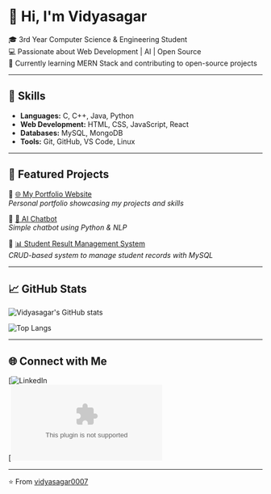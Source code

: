 # 👋 Hi, I'm Vidyasagar  

🎓 3rd Year Computer Science & Engineering Student  
💻 Passionate about Web Development | AI | Open Source  
🚀 Currently learning MERN Stack and contributing to open-source projects  

---

## 🔧 Skills  
- **Languages:** C, C++, Java, Python  
- **Web Development:** HTML, CSS, JavaScript, React  
- **Databases:** MySQL, MongoDB  
- **Tools:** Git, GitHub, VS Code, Linux  

---

## 📌 Featured Projects  

🔹 [🌐 My Portfolio Website](https://github.com/vidyasagar0007/MyPortfolio)  
*Personal portfolio showcasing my projects and skills*  

🔹 [🤖 AI Chatbot](https://github.com/vidyasagar0007/AI-Chatbot)  
*Simple chatbot using Python & NLP*  

🔹 [📊 Student Result Management System](https://github.com/vidyasagar0007/Result-System)  
*CRUD-based system to manage student records with MySQL*  

---

## 📈 GitHub Stats  

![Vidyasagar's GitHub stats](https://github-readme-stats.vercel.app/api?username=vidyasagar0007&show_icons=true&theme=radical)  

![Top Langs](https://github-readme-stats.vercel.app/api/top-langs/?username=vidyasagar0007&layout=compact&theme=radical)  

---

## 🌐 Connect with Me  

[![LinkedIn](https://www.linkedin.com/in/vidyasagar-yadav-84aa40238/)  
[![Email](vidyasagaryaduvanshi6749@gmail.com)  

---
⭐️ From [vidyasagar0007](https://github.com/vidyasagar0007)

